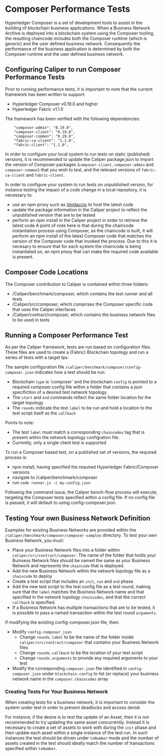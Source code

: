 # Composer Performance Tests
Hyperledger Composer is a set of development tools to assist in the building of blockchain business applications. When a Business Network Archive is deployed into a blockchain system using the Composer tooling, the resulting chaincode includes both the Composer runtime (which is generic) and the user defined business network. Consequently the performance of the business application is determined by both the Composer runtime and the user defined business network.

## Configuring Caliper to run Composer Performance Tests
Prior to running performance tests, it is important to note that the current framework has been written to support:
- Hyperledger Composer v0.19.0 and higher
- Hyperledger Fabric v1.1.0

The framework has been verified with the following dependencies:

```
    "composer-admin": "0.19.0",
    "composer-client": "0.19.0",
    "composer-common": "0.19.0",
    "fabric-ca-client": "1.1.0",
    "fabric-client": "1.1.0",
```

In order to configure your local system to run tests on static (published) versions, it is recommended to update the Caliper package.json to import the version of Composer packages (`composer-client`, `composer-admin` and `composer-common`) that you wish to test, and the relevant versions of `fabric-ca-client` and `fabric-client`.

In order to configure your system to run tests on unpublished version, for instance testing the impact of a code change in a local repository, it is necessary to:
- use an npm proxy such as [Verdaccio](https://github.com/verdaccio/verdaccio) to host the latest code
- update the package information in the Caliper project to reflect the unpublished version that are to be tested
- perform an npm install in the Caliper project in order to retrieve the latest code
A point of note here is that during the chaincode instantiation process using Composer, as the chaincode is built, it will perform an npm install of the latest Composer code that matches the version of the Composer code that invoked the process. Due to this it is necesary to ensure that for each system the chaincode is being instantiated on, an npm proxy that can make the required code available is present.

## Composer Code Locations
The Composer contribution to Caliper is contained within three folders:
- /Caliper/benchmark/composer, which contains the test runner and all tests
- /Caliper/src/composer, which comprises the Composer specific code that uses the Caliper interfaces
- /Caliper/contract/composer, which contains the business network files to be used in tests

## Running a Composer Performance Test
As per the Caliper framework, tests are run based on configuration files. These files are used to create a (Fabric) Blockchain topology and run a series of tests with a target tps.

The sample configuration file `/caliper/benchmark/composer/config-composer.json` indicates how a test should be run:
- Blockchain `type` is 'composer' and the blockchain `config` is pointed to a required composer.config file within a folder that contains a json specifiction of a desired test network topology.
- The `start` and `end` commands reflect the same folder location for the target topology
- The `rounds` indicate the test `label` to be run and hold a location to the test script itself as the `callback`

Points to note:
- The test `label` must match a corresponding `chaincodes` tag that is present within the network topology configration file.
- Currently, only a single client test is supported

To run a Composer based test, on a published set of versions, the required process is:
- npm install, having specified the required Hyperledger Fabric/Composer versions
- navigate to /caliper/benchmark/composer
- run `node runner.js -c my-config.json`

Following the command issue, the Caliper bench-flow process will execute, targeting the Composer tests specified within a config file. If no config file is passed, it will default to using config-composer.json. 

## Testing Your own Business Network Definition
Examples for existing Business Networks are provided within the `/caliper/benchmark/composer/composer-samples` directory. To test your own Business Network, you must:
- Place your Business Network files into a folder within `caliper/src/contract/composer`. The name of the folder that holds your Buinsess Network files should be named the same as your Business Network and represents the `chaincode` that is deployed.
- Add the new Business Network within the network topology file as a `chaincode` to deploy
- Create a test script that includes an `init`, `run` and `end` phase
- Add the new test script to the test config file as a test round, making sure that the `label` matches the Business Network name and that specified in the network topology `chaincodes`, and that the correct `callback` is specified.
- If a Business Network has multiple transactions that are to be tested, it is possible to pass a named transaction within the test round `arguments`.


If modifying the existing config-composer.json file, then:
- Modify `config-composer.json` 
  - Change `rounds.label` to be the name of the folder inside `caliper/src/contract/composer` that contains your Business Network files
  - Change `rounds.callback` to be the location of your test script
  - Change `rounds.arguments` to provide any required arguments to your test
- Modify the corresponding `composer.json` file identified in `config-composer.json` under `blockchain.config` to list (or replace) your business network name in the `composer.chaincodes` array

### Creating Tests For Your Business Network
When creating tests for a business network, it is important to consider the system under test in order to prevent deadlocks and access denial. 

For instance, if the desire is to test the update of an Asset, then it is not recommended to try updating the same asset concurrently. Instead it is necessary to create a set of assets to work with during the `init` phase and then update each asset within a single instance of the test run. In such instances the test should be driven under `txNumber` mode and the number of assets created in the test should ideally match the number of transactions specified within `txNumber`.
